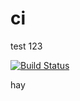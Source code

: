 # ci
test 123

[![Build Status](http://35.234.111.37:8080/buildStatus/icon?job=test_ci)](http://35.234.111.37:8080/job/test_ci)

hay 
